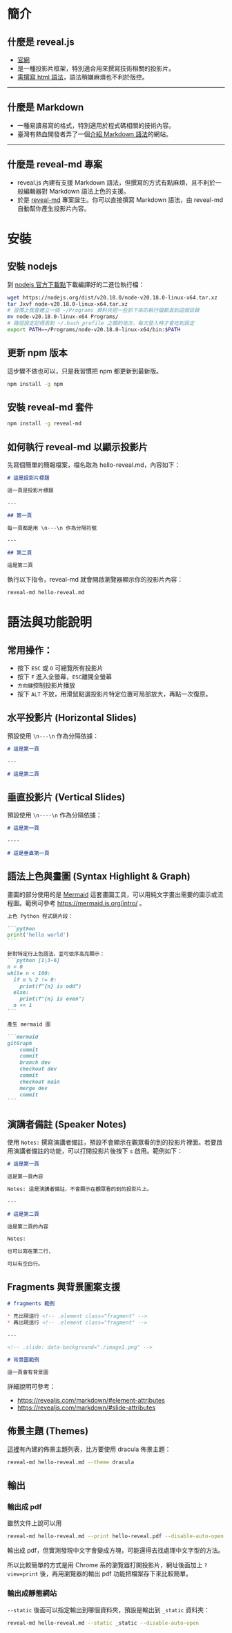 # 簡介

## 什麼是 reveal.js

- [官網](https://revealjs.com/)
- 是一種投影片框架，特別適合用來撰寫技術相關的投影片。
- [需撰寫 html 語法](https://revealjs.com/markup/)，語法稍嫌麻煩也不利於版控。

----

## 什麼是 Markdown

- 一種易讀易寫的格式，特別適用於程式碼相關的技術內容。
- 臺灣有熱血開發者弄了一個[介紹 Markdown 語法](https://markdown.tw)的網站。

----

## 什麼是 reveal-md 專案

- reveal.js 內建有支援 Markdown 語法，但撰寫的方式有點麻煩，且不利於一般編輯器對 Markdown 語法上色的支援。
- 於是 [reveal-md](https://github.com/webpro/reveal-md) 專案誕生。你可以直接撰寫 Markdown 語法，由 reveal-md 自動幫你產生投影片內容。

# 安裝

## 安裝 nodejs

到 [nodejs 官方下載點](https://nodejs.org/en/download/prebuilt-binaries)下載編譯好的二進位執行檔：

```bash
wget https://nodejs.org/dist/v20.18.0/node-v20.18.0-linux-x64.tar.xz
tar Jxvf node-v20.18.0-linux-x64.tar.xz
# 習慣上我會建立一個 ~/Programs 資料夾把一些抓下來的執行檔都丟到這個目錄
mv node-v20.18.0-linux-x64 Programs/
# 路徑設定記得丟到 ~/.bash_profile 之類的地方，每次登入時才會吃到設定
export PATH=~/Programs/node-v20.18.0-linux-x64/bin:$PATH
```

## 更新 npm 版本

這步驟不做也可以，只是我習慣把 npm 都更新到最新版。

```bash
npm install -g npm
```

## 安裝 reveal-md 套件

```bash
npm install -g reveal-md
```

## 如何執行 reveal-md 以顯示投影片

先寫個簡單的簡報檔案，檔名取為 hello-reveal.md，內容如下：

```markdown
# 這是投影片標題

這一頁是投影片標題

---

## 第一頁

每一頁都是用 \n---\n 作為分隔符號

---

## 第二頁

這是第二頁

```

執行以下指令，reveal-md 就會開啟瀏覽器顯示你的投影片內容：

```bash
reveal-md hello-reveal.md
```

# 語法與功能說明

## 常用操作：

* 按下 ``ESC`` 或 ``O`` 可總覽所有投影片
* 按下 ``F`` 進入全螢幕，``ESC``離開全螢幕
* ```方向鍵```控制投影片播放
* 按下 ``ALT`` 不放，用滑鼠點選投影片特定位置可局部放大，再點一次復原。

## 水平投影片 (Horizontal Slides) 

預設使用 ``\n---\n`` 作為分隔依據：

```markdown
# 這是第一頁

---

# 這是第二頁
```

## 垂直投影片 (Vertical Slides)

預設使用 ``\n----\n`` 作為分隔依據：

```markdown
# 這是第一頁

----

# 這是垂直第一頁
```

## 語法上色與畫圖 (Syntax Highlight & Graph)

畫圖的部分使用的是 [Mermaid](https://mermaid.js.org/) 這套畫圖工具，可以用純文字畫出需要的圖示或流程圖。範例可參考 https://mermaid.js.org/intro/ 。

````markdown
上色 Python 程式碼片段：

```python
print('hello world')
```

針對特定行上色語法，並可依序高亮顯示：
```python [1|3-6]
n = 0
while n < 100:
  if n % 2 != 0:
    print(f"{n} is odd")
  else:
    print(f"{n} is even")
  n += 1
```

產生 mermaid 圖

```mermaid
gitGraph
    commit
    commit
    branch dev
    checkout dev
    commit
    checkout main
    merge dev
    commit
```
````

## 演講者備註 (Speaker Notes)

使用 ``Notes:`` 撰寫演講者備註，預設不會顯示在觀眾看的到的投影片裡面。若要啟用演講者備註的功能，可以打開投影片後按下 ``s`` 啟用。範例如下：

```markdown
# 這是第一頁

這是第一頁內容

Notes: 這是演講者備註，不會顯示在觀眾看的到的投影片上。

---

# 這是第二頁

這是第二頁的內容

Notes:

也可以寫在第二行，

可以有空白行。
```

## Fragments 與背景圖案支援

```markdown
# fragments 範例

* 先出現這行 <!-- .element class="fragment" -->
* 再出現這行 <!-- .element class="fragment" -->

---

<!-- .slide: data-background="./image1.png" -->

# 背景圖範例

這一頁會有背景圖
```

詳細說明可參考：
* https://revealjs.com/markdown/#element-attributes
* https://revealjs.com/markdown/#slide-attributes

## 佈景主題 (Themes)

[這裡](https://github.com/hakimel/reveal.js/tree/master/css/theme/source)有內建的佈景主題列表，比方要使用 dracula 佈景主題：

```bash
reveal-md hello-reveal.md --theme dracula
```

## 輸出

### 輸出成 pdf

雖然文件上說可以用

```bash
reveal-md hello-reveal.md --print hello-reveal.pdf --disable-auto-open
```

輸出成 pdf，但實測發現中文字會變成方塊，可能還得去找處理中文字型的方法。

所以比較簡單的方式是用 Chrome 系的瀏覽器打開投影片，網址後面加上 ``?view=print`` 後，再用瀏覽器的輸出 pdf 功能把檔案存下來比較簡單。

### 輸出成靜態網站

``--static`` 後面可以指定輸出到哪個資料夾，預設是輸出到 ``_static`` 資料夾：
```bash
reveal-md hello-reveal.md --static _static --disable-auto-open
```